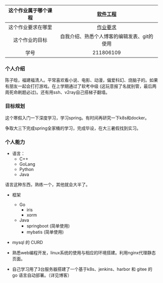 | 这个作业属于哪个课程 |   [软件工程](https://edu.cnblogs.com/campus/fzzcxy/2018CS)   |
| :------------------: | :----------------------------------------------------------: |
|  这个作业要求在哪里  | [作业要求](https://edu.cnblogs.com/campus/fzzcxy/2018CS/homework/11708) |
|    这个作业的目标    |         自我介绍、熟悉个人博客的编辑发表、git的使用          |
|         学号         |                          211806109                           |

### 个人介绍

陈子晗，福建福清人。平常喜欢看小说、电影、动漫，偏爱科幻、烧脑子的。如果有朋友一起会打打游戏。在上学期通过了软考中级 (这玩意报了名就别管，最后两周死命刷题必过)。还有用ssh、v2ray自己搭梯子翻墙。

### 目标规划

这个寒假入门一下深度学习，学习spring。有时间再研究一下k8s和docker。

争取大三下完成spring全家桶的学习，完成毕设，在大三暑假找到实习。

### 个人能力

* 语言：
  * C++
  * GoLang
  * Python
  * Java

语言这种东西，熟练一个，其他就会大半了。

* 框架

  * Go
    * iris
    * xorm
  * Java
    * springboot (简单使用)
    * mybatis (简单使用)

* mysql 的 CURD

* 熟悉web编程开发，linux系统的使用与相应的环境搭建。利用nginx代理静态页面。

* 自己学习用了3台服务器搭建了一个基于k8s、jenkins、harbor 和 gitee 的 go 语言自动部署。（详见博客）

  